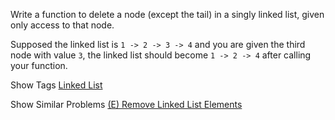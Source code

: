 Write a function to delete a node (except the tail) in a singly linked list, given only access to that node.

Supposed the linked list is `1 -> 2 -> 3 -> 4` and you are given the third node with value `3`, the linked list should become `1 -> 2 -> 4` after calling your function.

Show Tags
 [Linked List](/tag/linked-list/)

Show Similar Problems
 [(E) Remove Linked List Elements](/problems/remove-linked-list-elements/)

